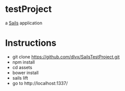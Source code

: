 # testProject

a [Sails](http://sailsjs.org) application

# Instructions

- git clone https://github.com/dlvx/SailsTestProject.git
- npm install
- cd assets
- bower install
- sails lift
- go to http://localhost:1337/
